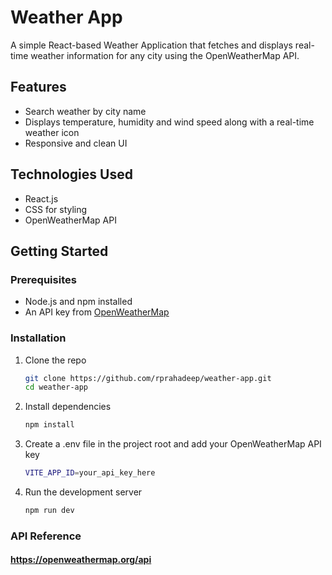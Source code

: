 # Weather App

A simple React-based Weather Application that fetches and displays real-time weather information for any city using the OpenWeatherMap API.

## Features

- Search weather by city name
- Displays temperature, humidity and wind speed along with a real-time weather icon
- Responsive and clean UI

## Technologies Used

- React.js
- CSS for styling
- OpenWeatherMap API

## Getting Started

### Prerequisites

- Node.js and npm installed
- An API key from [OpenWeatherMap](https://openweathermap.org/api)

### Installation

1. Clone the repo

   ```bash
   git clone https://github.com/rprahadeep/weather-app.git
   cd weather-app

2. Install dependencies

   ```bash
   npm install

3. Create a .env file in the project root and add your OpenWeatherMap API key

   ```bash
   VITE_APP_ID=your_api_key_here

4. Run the development server

   ```bash
   npm run dev


### API Reference

#### https://openweathermap.org/api
   
